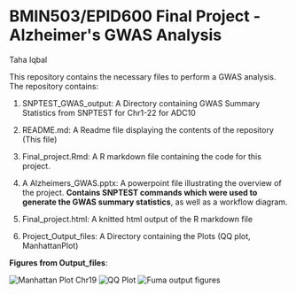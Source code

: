 # BMIN503/EPID600 Final Project - Alzheimer's GWAS Analysis

Taha Iqbal


This repository contains the necessary files to perform a GWAS analysis. The repository contains:


  1. SNPTEST_GWAS_output: A Directory containing GWAS Summary Statistics from SNPTEST for Chr1-22 for ADC10

  2. README.md: A Readme file displaying the contents of the repository (This file)
  
  
  3. Final_project.Rmd: A R markdown file containing the code for this project. 
  
  4. A Alzheimers_GWAS.pptx: A powerpoint file illustrating the overview of the project. **Contains SNPTEST commands which were used to generate the GWAS summary statistics**, as well as a workflow diagram.
  
  5. Final_project.html: A knitted html output of the R markdown file
  
  6. Project_Output_files: A Directory containing the Plots (QQ plot, ManhattanPlot)



**Figures from Output_files**:

![Manhattan Plot Chr19](https://github.com/Tahai93/BMIN503_Final_Project/blob/master/Project_Output_files/Manhattan-Plot.png)
![QQ Plot](https://github.com/Tahai93/BMIN503_Final_Project/blob/master/Project_Output_files/QQplot.pvalue.jpg)
![Fuma output figures](https://github.com/Tahai93/BMIN503_Final_Project/blob/master/Project_Output_files/Chr19_FUMA.png)
